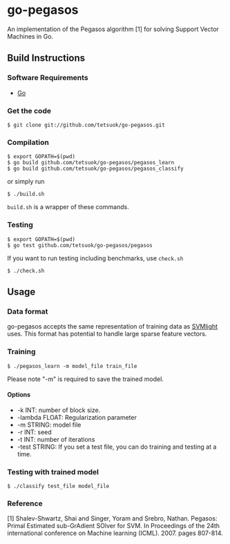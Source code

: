 go-pegasos
==========

An implementation of the Pegasos algorithm [1] for solving Support Vector Machines in Go.

Build Instructions
------------------

### Software Requirements ###

* [Go](http://golang.org/)

### Get the code ###

    $ git clone git://github.com/tetsuok/go-pegasos.git

### Compilation ###

    $ export GOPATH=$(pwd)
    $ go build github.com/tetsuok/go-pegasos/pegasos_learn
    $ go build github.com/tetsuok/go-pegasos/pegasos_classify

or simply run

    $ ./build.sh

`build.sh` is a wrapper of these commands.


### Testing ###

    $ export GOPATH=$(pwd)
    $ go test github.com/tetsuok/go-pegasos/pegasos

If you want to run testing including benchmarks, use `check.sh`

    $ ./check.sh


Usage
-----

### Data format ###

go-pegasos accepts the same representation of training data as
[SVMlight](http://svmlight.joachims.org/) uses. This format has
potential to handle large sparse feature vectors.

### Training ###

    $ ./pegasos_learn -m model_file train_file

Please note "-m" is required to save the trained model.

#### Options #####

* -k INT: number of block size.
* -lambda FLOAT: Regularization parameter
* -m STRING: model file
* -r INT: seed
* -t INT: number of iterations
* -test STRING: If you set a test file, you can do training and testing at a time.

### Testing with trained model ###

    $ ./classify test_file model_file

### Reference ####

[1] Shalev-Shwartz, Shai and Singer, Yoram and Srebro,
Nathan. Pegasos: Primal Estimated sub-GrAdient SOlver for SVM.
In Proceedings of the 24th international conference on Machine learning
(ICML). 2007. pages 807-814.
